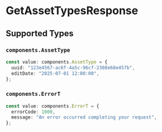 # GetAssetTypesResponse


## Supported Types

### `components.AssetType`

```typescript
const value: components.AssetType = {
  uuid: "123e4567-ac6f-4a5c-96cf-2308e68e457b",
  editDate: "2025-07-01 12:00:00",
};
```

### `components.ErrorT`

```typescript
const value: components.ErrorT = {
  errorCode: 1000,
  message: "An error occurred completing your request",
};
```

